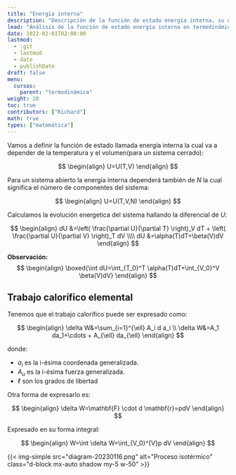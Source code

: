 ```yaml
---
title: "Energía interna"
description: "Descripción de la función de estado energía interna, su dependencia de la temperatura y el volumen en sistemas cerrados y abiertos, y cómo calcular su evolución energética"
lead: "Análisis de la función de estado energía interna en termodinámica, su relación con la temperatura y el volumen, y su relevancia en el cálculo del trabajo calorífico elemental en procesos termodinámicos"
date: 2022-02-01T02:00:00
lastmod:
  - :git
  - lastmod
  - date
  - publishDate
draft: false
menu:
  cursos:
    parent: "termodinámica"
weight: 20
toc: true
contributors: ["Richard"]
math: true
types: ["matemática"]
---
```


Vamos a definir la función  de estado llamada energía interna la cual va a depender de la temperatura y el volumen(para un sistema cerrado):

$$
\begin{align}
  U=U(T,V)
\end{align}
$$

Para un sistema abierto la energía interna dependerá también de $N$ la cual significa el número de componentes del sistema:

$$
\begin{align}
  U=U(T,V,N)
\end{align}
$$

Calculamos la evolución energetica del sistema hallando la diferencial de $U$:

$$
\begin{align}
  dU &=\left( \frac{\partial U}{\partial T} \right)_V dT + \left( \frac{\partial U}{\partial V} \right)_T dV \\\\
  dU &=\alpha(T)dT+\beta(V)dV
\end{align}
$$

**Observación:**
$$
\begin{align}
  \boxed{\int dU=\int_{T_0}^T \alpha(T)dT+\int_{V_0}^V \beta(V)dV}
\end{align}
$$

## Trabajo calorífico elemental

Tenemos que el trabajo calorifico puede ser expresado como:

$$
\begin{align}
  \delta W&=\sum_{i=1}^{\ell} A_i d a_i \\
  \delta W&=A_1 da_1+\cdots + A_{\ell} da_{\ell}
\end{align}
$$

donde:
* $a_i$ es la i-ésima coordenada generalizada.
* $A_u$ es la i-ésima fuerza generalizada.
* $\ell$ son los grados de libertad

Otra forma de expresarlo es:

$$
\begin{align}
    \delta W=\mathbf{F} \cdot d \mathbf{r}=pdV
\end{align}
$$

Expresado en su forma integral:

$$
\begin{align}
    W=\int \delta W=\int_{V_0}^{V}p dV
\end{align} 
$$

{{< img-simple src="diagram-20230116.png" alt="Proceso isotérmico" class="d-block mx-auto shadow my-5 w-50" >}}
